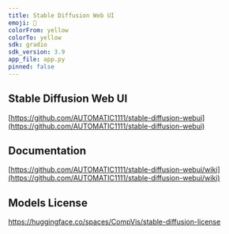 ```yaml
---
title: Stable Diffusion Web UI
emoji: 🚧
colorFrom: yellow
colorTo: yellow
sdk: gradio
sdk_version: 3.9
app_file: app.py
pinned: false
---
```


## Stable Diffusion Web UI
[https://github.com/AUTOMATIC1111/stable-diffusion-webui](https://github.com/AUTOMATIC1111/stable-diffusion-webui)

## Documentation
[https://github.com/AUTOMATIC1111/stable-diffusion-webui/wiki](https://github.com/AUTOMATIC1111/stable-diffusion-webui/wiki)

## Models License
https://huggingface.co/spaces/CompVis/stable-diffusion-license